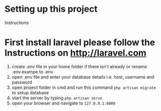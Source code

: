 # Setting up this project

Instructions
# First install laravel please follow the Instructions on http://laravel.com #

1.  create .env file in your home folder if there isn't already or rename .env.exampe to .env
2.  open .env file and enter your database details i.e. host, username and password
3.  open project folder in cmd and run this command `php artisan migrate` to setup database
4.  start the server by typing `php artisan serve`
5. open your browser and navigate to `127.0.0.1:8000`
